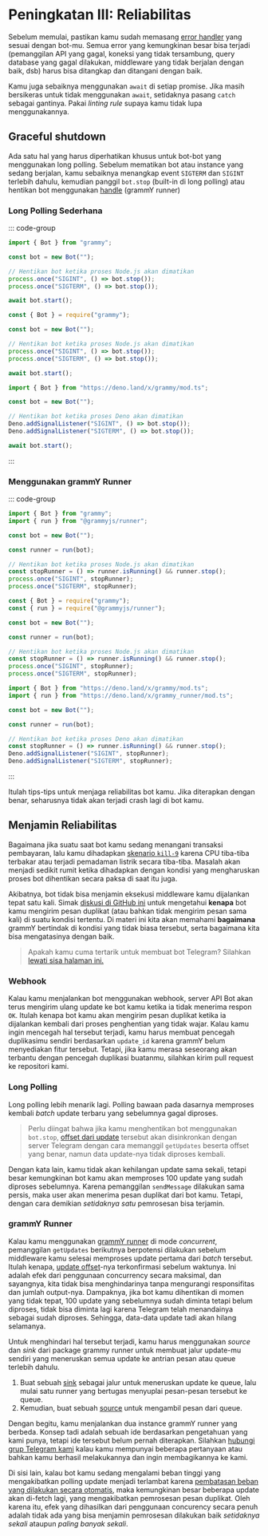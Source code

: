 # Peningkatan III: Reliabilitas

Sebelum memulai, pastikan kamu sudah memasang [error handler](../guide/errors) yang sesuai dengan bot-mu.
Semua error yang kemungkinan besar bisa terjadi (pemanggilan API yang gagal, koneksi yang tidak tersambung, query database yang gagal dilakukan, middleware yang tidak berjalan dengan baik, dsb) harus bisa ditangkap dan ditangani dengan baik.

Kamu juga sebaiknya menggunakan `await` di setiap promise.
Jika masih bersikeras untuk tidak menggunakan `await`, setidaknya pasang `catch` sebagai gantinya.
Pakai _linting rule_ supaya kamu tidak lupa menggunakannya.

## Graceful shutdown

Ada satu hal yang harus diperhatikan khusus untuk bot-bot yang menggunakan long polling.
Sebelum mematikan bot atau instance yang sedang berjalan, kamu sebaiknya menangkap event `SIGTERM` dan `SIGINT` terlebih dahulu, kemudian panggil `bot.stop` (built-in di long polling) atau hentikan bot menggunakan [handle](/ref/runner/runnerhandle#stop) (grammY runner)

### Long Polling Sederhana

::: code-group

```ts [TypeScript]
import { Bot } from "grammy";

const bot = new Bot("");

// Hentikan bot ketika proses Node.js akan dimatikan
process.once("SIGINT", () => bot.stop());
process.once("SIGTERM", () => bot.stop());

await bot.start();
```

```js [JavaScript]
const { Bot } = require("grammy");

const bot = new Bot("");

// Hentikan bot ketika proses Node.js akan dimatikan
process.once("SIGINT", () => bot.stop());
process.once("SIGTERM", () => bot.stop());

await bot.start();
```

```ts [Deno]
import { Bot } from "https://deno.land/x/grammy/mod.ts";

const bot = new Bot("");

// Hentikan bot ketika proses Deno akan dimatikan
Deno.addSignalListener("SIGINT", () => bot.stop());
Deno.addSignalListener("SIGTERM", () => bot.stop());

await bot.start();
```

:::

### Menggunakan grammY Runner

::: code-group

```ts [TypeScript]
import { Bot } from "grammy";
import { run } from "@grammyjs/runner";

const bot = new Bot("");

const runner = run(bot);

// Hentikan bot ketika proses Node.js akan dimatikan
const stopRunner = () => runner.isRunning() && runner.stop();
process.once("SIGINT", stopRunner);
process.once("SIGTERM", stopRunner);
```

```js [JavaScript]
const { Bot } = require("grammy");
const { run } = require("@grammyjs/runner");

const bot = new Bot("");

const runner = run(bot);

// Hentikan bot ketika proses Node.js akan dimatikan
const stopRunner = () => runner.isRunning() && runner.stop();
process.once("SIGINT", stopRunner);
process.once("SIGTERM", stopRunner);
```

```ts [Deno]
import { Bot } from "https://deno.land/x/grammy/mod.ts";
import { run } from "https://deno.land/x/grammy_runner/mod.ts";

const bot = new Bot("");

const runner = run(bot);

// Hentikan bot ketika proses Deno akan dimatikan
const stopRunner = () => runner.isRunning() && runner.stop();
Deno.addSignalListener("SIGINT", stopRunner);
Deno.addSignalListener("SIGTERM", stopRunner);
```

:::

Itulah tips-tips untuk menjaga reliabilitas bot kamu. Jika diterapkan dengan benar, seharusnya tidak akan terjadi crash lagi di bot kamu.

## Menjamin Reliabilitas

Bagaimana jika suatu saat bot kamu sedang menangani transaksi pembayaran, lalu kamu dihadapkan [skenario `kill-9`](https://stackoverflow.com/questions/43724467/what-is-the-difference-between-kill-and-kill-9) karena CPU tiba-tiba terbakar atau terjadi pemadaman listrik secara tiba-tiba.
Masalah akan menjadi sedikit rumit ketika dihadapkan dengan kondisi yang mengharuskan proses bot dihentikan secara paksa di saat itu juga.

Akibatnya, bot tidak bisa menjamin eksekusi middleware kamu dijalankan tepat satu kali. Simak [diskusi di GitHub ini](https://github.com/tdlib/telegram-bot-api/issues/126) untuk mengetahui **kenapa** bot kamu mengirim pesan duplikat (atau bahkan tidak mengirim pesan sama kali) di suatu kondisi tertentu.
Di materi ini kita akan memahami **bagaimana** grammY bertindak di kondisi yang tidak biasa tersebut, serta bagaimana kita bisa mengatasinya dengan baik.

> Apakah kamu cuma tertarik untuk membuat bot Telegram? Silahkan [lewati sisa halaman ini.](./flood)

### Webhook

Kalau kamu menjalankan bot menggunakan webhook, server API Bot akan terus mengirim ulang update ke bot kamu ketika ia tidak menerima respon `OK`.
Itulah kenapa bot kamu akan mengirim pesan duplikat ketika ia dijalankan kembali dari proses penghentian yang tidak wajar.
Kalau kamu ingin mencegah hal tersebut terjadi, kamu harus membuat pencegah duplikasimu sendiri berdasarkan `update_id` karena grammY belum menyediakan fitur tersebut.
Tetapi, jika kamu merasa seseorang akan terbantu dengan pencegah duplikasi buatanmu, silahkan kirim pull request ke repositori kami.

### Long Polling

Long polling lebih menarik lagi.
Polling bawaan pada dasarnya memproses kembali _batch_ update terbaru yang sebelumnya gagal diproses.

> Perlu diingat bahwa jika kamu menghentikan bot menggunakan `bot.stop`, [offset dari update](https://core.telegram.org/bots/api#getupdates) tersebut akan disinkronkan dengan server Telegram dengan cara memanggil `getUpdates` beserta offset yang benar, namun data update-nya tidak diproses kembali.

Dengan kata lain, kamu tidak akan kehilangan update sama sekali, tetapi besar kemungkinan bot kamu akan memproses 100 update yang sudah diproses sebelumnya.
Karena pemanggilan `sendMessage` dilakukan sama persis, maka user akan menerima pesan duplikat dari bot kamu.
Tetapi, dengan cara demikian _setidaknya satu_ pemrosesan bisa terjamin.

### grammY Runner

Kalau kamu menggunakan [grammY runner](../plugins/runner) di mode _concurrent_, pemanggilan `getUpdates` berikutnya berpotensi dilakukan sebelum middleware kamu selesai memproses update pertama dari _batch_ tersebut.
Itulah kenapa, [update offset](https://core.telegram.org/bots/api#getupdates)-nya terkonfirmasi sebelum waktunya.
Ini adalah efek dari penggunaan concurrency secara maksimal, dan sayangnya, kita tidak bisa menghindarinya tanpa mengurangi responsifitas dan jumlah output-nya.
Dampaknya, jika bot kamu dihentikan di momen yang tidak tepat, 100 update yang sebelumnya sudah diminta tetapi belum diproses, tidak bisa diminta lagi karena Telegram telah menandainya sebagai sudah diproses.
Sehingga, data-data update tadi akan hilang selamanya.

Untuk menghindari hal tersebut terjadi, kamu harus menggunakan _source_ dan _sink_ dari package grammy runner untuk membuat jalur update-mu sendiri yang meneruskan semua update ke antrian pesan atau queue terlebih dahulu.

1. Buat sebuah [sink](/ref/runner/updatesink)
   sebagai jalur untuk meneruskan update ke queue, lalu mulai satu runner yang bertugas menyuplai pesan-pesan tersebut ke queue.
2. Kemudian, buat sebuah [source](/ref/runner/updatesource) untuk mengambil pesan dari queue.

Dengan begitu, kamu menjalankan dua instance grammY runner yang berbeda.
Konsep tadi adalah sebuah ide berdasarkan pengetahuan yang kami punya, tetapi ide tersebut belum pernah diterapkan.
Silahkan [hubungi grup Telegram kami](https://t.me/grammyjs) kalau kamu mempunyai beberapa pertanyaan atau bahkan kamu berhasil melakukannya dan ingin membagikannya ke kami.

Di sisi lain, kalau bot kamu sedang mengalami beban tinggi yang mengakibatkan polling update menjadi terlambat karena [pembatasan beban yang dilakukan secara otomatis](../plugins/runner#sink), maka kemungkinan besar beberapa update akan di-fetch lagi, yang mengakibatkan pemrosesan pesan duplikat.
Oleh karena itu, efek yang dihasilkan dari penggunaan concurency secara penuh adalah tidak ada yang bisa menjamin pemrosesan dilakukan baik _setidaknya sekali_ ataupun _paling banyak sekali_.
